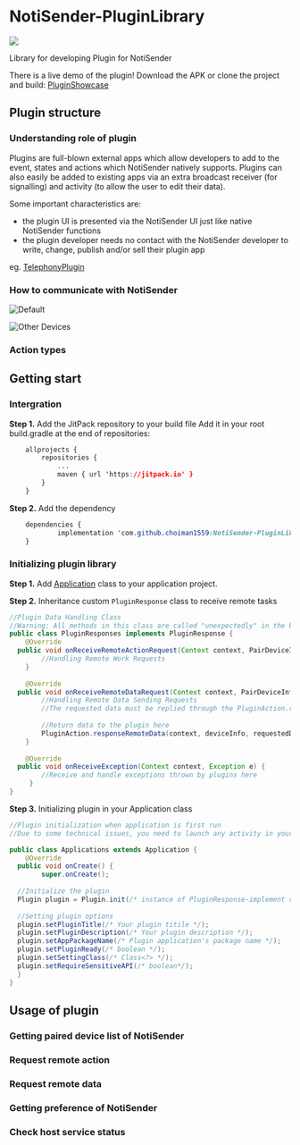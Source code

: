 # NotiSender-PluginLibrary
[![](https://jitpack.io/v/choiman1559/NotiSender-PluginLibrary.svg)](https://jitpack.io/#choiman1559/NotiSender-PluginLibrary)

Library for developing Plugin for NotiSender

There is a live demo of the plugin!
Download the APK or clone the project and build: [PluginShowcase](https://github.com/choiman1559/NotiSender-PluginShowcase)

## Plugin structure

### Understanding role of plugin

Plugins are full-blown external apps which allow developers to add to the event, states and actions which NotiSender natively supports. Plugins can also easily be added to existing apps via an extra broadcast receiver (for signalling) and activity (to allow the user to edit their data).

Some important characteristics are:
-   the plugin UI is presented via the NotiSender UI just like native NotiSender functions
-   the plugin developer needs no contact with the NotiSender developer to write, change, publish and/or sell their plugin app

eg. [TelephonyPlugin](https://github.com/choiman1559/NotiSender-TelephonyPlugin)

### How to communicate with NotiSender

![Default](https://user-images.githubusercontent.com/43315227/226097642-d2dc11c4-56ca-4b0c-99a2-731a2832e481.png)

![Other Devices](https://user-images.githubusercontent.com/43315227/226097645-74094a9b-b825-464c-b213-9f8211521f0e.png)



### Action types


## Getting start
### Intergration
**Step 1.** Add the JitPack repository to your build file
Add it in your root build.gradle at the end of repositories:

```css
	allprojects {
		repositories {
			...
			maven { url 'https://jitpack.io' }
		}
	}
```

**Step 2.** Add the dependency

```css
	dependencies {
	        implementation 'com.github.choiman1559:NotiSender-PluginLibrary:Tag'
	}
```

### Initializing plugin library

**Step 1.** Add [Application](https://developer.android.com/reference/android/app/Application) class to your application project.

**Step 2.** Inheritance  custom ```PluginResponse``` class to receive remote tasks

```java
//Plugin Data Handling Class  
//Warning: All methods in this class are called "unexpectedly" in the background, not on the UI thread.  
public class PluginResponses implements PluginResponse {  
    @Override  
  public void onReceiveRemoteActionRequest(Context context, PairDeviceInfo deviceInfo, String taskType, String args) {  
        //Handling Remote Work Requests    
    }  
  
    @Override  
  public void onReceiveRemoteDataRequest(Context context, PairDeviceInfo deviceInfo, String requestedDataType) {  
        //Handling Remote Data Sending Requests
        //The requested data must be replied through the PluginAction.responseRemoteData method.
 
		//Return data to the plugin here  
		PluginAction.responseRemoteData(context, deviceInfo, requestedDataType, /* Your data to respond */);
	}  
  
    @Override  
  public void onReceiveException(Context context, Exception e) {  
        //Receive and handle exceptions thrown by plugins here  
	 }  
}
```

**Step 3.** Initializing plugin in your Application class
```java
//Plugin initialization when application is first run  
//Due to some technical issues, you need to launch any activity in your app at least once to start the plugin for the first time.  

public class Applications extends Application {  
    @Override  
  public void onCreate() {  
        super.onCreate();  
        
  //Initialize the plugin  
  Plugin plugin = Plugin.init(/* instance of PluginResponse-implement class */);  
  
  //Setting plugin options  
  plugin.setPluginTitle(/* Your plugin titile */);  
  plugin.setPluginDescription(/* Your plugin description */);  
  plugin.setAppPackageName(/* Plugin application's package name */);  
  plugin.setPluginReady(/* boolean */);  
  plugin.setSettingClass(/* Class<?> */);  
  plugin.setRequireSensitiveAPI(/* boolean*/);  
  }  
}
```

## Usage of plugin

### Getting paired device list of NotiSender

### Request remote action

### Request remote data

### Getting preference of NotiSender

### Check host service status


